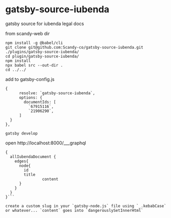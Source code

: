 # gatsby-source-iubenda
gatsby source for iubenda legal docs

from scandy-web dir
```
npm install -g @babel/cli
git clone git@github.com:Scandy-co/gatsby-source-iubenda.git ./plugins/gatsby-source-iubenda/
cd plugin/gatsby-source-iubenda/
npm install
npx babel src --out-dir .
cd ../../
```

add to gatsby-config.js
```
{
      resolve: `gatsby-source-iubenda`,
      options: {
        documentIds: [
          `67915116`,
          `21906290`,
      ]
  }
},
```

`gatsby develop`

open http://localhost:8000/___graphql

```
{
  allIubendaDocument {
    edges{
      node{
        id
        title
				content
      }
    }
  }
}```

create a custom slug in your `gatsby-node.js` file using `_.kebabCase` or whatever... `content` goes into `dangerouslySetInnerHtml`
